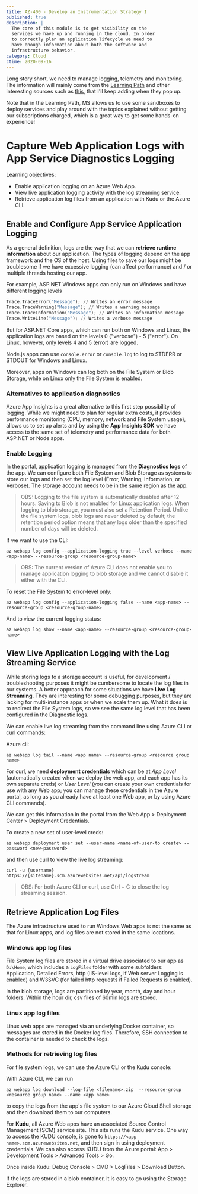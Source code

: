 ```yaml
---
title: AZ-400 - Develop an Instrumentation Strategy I
published: true
description: |
  The core of this module is to get visibility on the
  services we have up and running in the cloud. In order
  to correctly plan an application lifecycle we need to
  have enough information about both the software and
  infrastructure behavior.
category: Cloud
ctime: 2020-09-16
---
```


Long story short, we need to manage logging, telemetry and monitoring. The information will mainly come from the [Learning Path](https://docs.microsoft.com/en-us/learn/modules/capture-application-logs-app-service/) and other interesting sources such as [this](https://azure.microsoft.com/es-es/blog/cloud-service-fundamentals-telemetry-basics-and-troubleshooting/), that I'll keep adding when they pop up.

Note that in the Learning Path, MS allows us to use some sandboxes to deploy services and play around with the topics explained without getting our subscriptions charged, which is a great way to get some hands-on experience!

# Capture Web Application Logs with App Service Diagnostics Logging

Learning objectives:
* Enable application logging on an Azure Web App.
* View live application logging activity with the log streaming service.
* Retrieve application log files from an application with Kudu or the Azure CLI.

## Enable and Configure App Service Application Logging

As a general definition, logs are the way that we can **retrieve runtime information** about our application. The types of logging depend on the app framework and the OS of the host. Using files to save our logs might be troublesome if we have excessive logging (can affect performance) and / or multiple threads hosting our app.

For example, ASP.NET Windows apps can only run on Windows and have different logging levels

```python
Trace.TraceError("Message"); // Writes an error message
Trace.TraceWarning("Message"); // Writes a warning message
Trace.TraceInformation("Message"); // Writes an information message
Trace.WriteLine("Message"); // Writes a verbose message
```

But for ASP.NET Core apps, which can run both on Windows and Linux, the application logs are based on the levels 0 ("verbose") - 5 ("error"). On Linux, however, only levels 4 and 5 (error) are logged.

Node.js apps can use `console.error` or `console.log` to log to STDERR or STDOUT for Windows and Linux.

Moreover, apps on Windows can log both on the File System or Blob Storage, while on Linux only the File System is enabled.

### Alternatives to application diagnostics

Azure App Insights is a great alternative to this first step possibility of logging. While we might need to plan for regular extra costs, it provides performance monitoring (CPU, memory, network and File System usage), allows us to set up alerts and by using the **App Insights SDK** we have access to the same set of telemetry and performance data for both ASP.NET or Node apps.

### Enable Logging

In the portal, application logging is managed from the **Diagnostics logs** of the app. We can configure both File System and Blob Storage as systems to store our logs and then set the log level (Error, Warning, Information, or Verbose). The storage account needs to be in the same region as the app.

> OBS: Logging to the file system is automatically disabled after 12 hours. Saving to Blob is not enabled for Linux application logs. When logging to blob storage, you must also set a Retention Period. Unlike the file system logs, blob logs are never deleted by default; the retention period option means that any logs older than the specified number of days will be deleted.

If we want to use the CLI:

```
az webapp log config --application-logging true --level verbose --name <app-name> --resource-group <resource-group-name>
```

> OBS: The current version of Azure CLI does not enable you to manage application logging to blob storage and we cannot disable it either with the CLI.

To reset the File System to error-level only:

```
az webapp log config --application-logging false --name <app-name> --resource-group <resource-group-name>
```

And to view the current logging status:

```
az webapp log show --name <app-name> --resource-group <resource-group-name>
```

## View Live Application Logging with the Log Streaming Service

While storing logs to a storage account is useful, for development / troubleshooting purposes it might be cumbersome to locate the log files in our systems. A better approach for some situations we have **Live Log Streaming**. They are interesting for some debugging purposes, but they are lacking for multi-instance apps or when we scale them up. What it does is to redirect the File System logs, so we see the same log level that has been configured in the Diagnostic logs. 

We can enable live log streaming from the command line using Azure CLI or curl commands:

Azure cli:
```
az webapp log tail --name <app name> --resource-group <resource group name>
```

For curl, we need **deployment credentials** which can be at *App Level* (automatically created when we deploy the web app, and each app has its own separate creds) or *User Level* (you can create your own credentials for use with any Web app; you can manage these credentials in the Azure portal, as long as you already have at least one Web app, or by using Azure CLI commands).

We can get this information in the portal from the Web App > Deployment Center > Deployment Credentials.

To create a new set of user-level creds:

```
az webapp deployment user set --user-name <name-of-user-to create> --password <new-password>
```

and then use curl to view the live log streaming:

```
curl -u {username} https://{sitename}.scm.azurewebsites.net/api/logstream
```

> OBS: For both Azure CLI or curl, use Ctrl + C to close the log streaming session.

## Retrieve Application Log Files

The Azure infrastructure used to run Windows Web apps is not the same as that for Linux apps, and log files are not stored in the same locations.

### Windows app log files

File System log files are stored in a virtual drive associated to our app as `D:\Home`, which includes a `LogFiles` folder with some subfolders: Application, Detailed Errors, http (IIS-level logs, if Web server Logging is enabled) and W3SVC (for failed http requests if Failed Requests is enabled).

In the blob storage, logs are partitioned by year, month, day and hour folders. Within the hour dir, csv files of 60min logs are stored.

### Linux app log files

Linux web apps are managed via an underlying Docker container, so messages are stored in the Docker log files. Therefore, SSH connection to the container is needed to check the logs.

### Methods for retrieving log files

For file system logs, we can use the Azure CLI or the Kudu console:

With Azure CLI, we can run
```
az webapp log download --log-file <filename>.zip  --resource-group <resource group name> --name <app name>
```

to copy the logs from the app's file system to our Azure Cloud Shell storage and then download them to our computers.

For **Kudu**, all Azure Web apps have an associated Source Control Management (SCM) service site. This site runs the Kudu service. One way to access the KUDU console, is gone to `https://<app name>.scm.azurewebsites.net`, and then sign in using deployment credentials. We can also access KUDU from the Azure portal: App > Development Tools > Advanced Tools > Go.

Once inside Kudu: Debug Console > CMD > LogFiles > Download Button.

If the logs are stored in a blob container, it is easy to go using the Storage Explorer.
